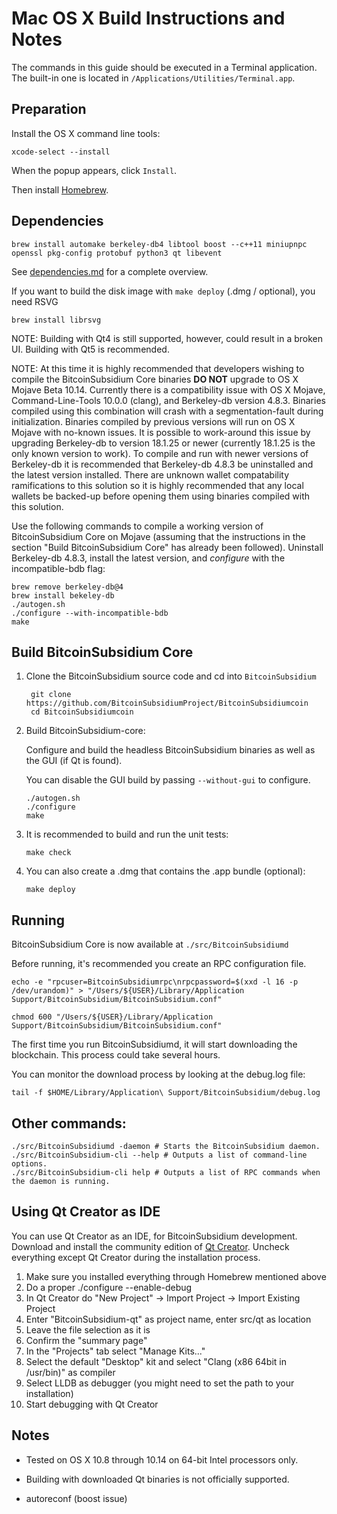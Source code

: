 Mac OS X Build Instructions and Notes
====================================
The commands in this guide should be executed in a Terminal application.
The built-in one is located in `/Applications/Utilities/Terminal.app`.

Preparation
-----------
Install the OS X command line tools:

`xcode-select --install`

When the popup appears, click `Install`.

Then install [Homebrew](https://brew.sh).

Dependencies
----------------------

    brew install automake berkeley-db4 libtool boost --c++11 miniupnpc openssl pkg-config protobuf python3 qt libevent

See [dependencies.md](dependencies.md) for a complete overview.

If you want to build the disk image with `make deploy` (.dmg / optional), you need RSVG

    brew install librsvg

NOTE: Building with Qt4 is still supported, however, could result in a broken UI. Building with Qt5 is recommended.

NOTE: At this time it is highly recommended that developers wishing to compile the BitcoinSubsidium Core binaries **DO NOT** upgrade to 
OS X Mojave Beta 10.14.  Currently there is a compatibility issue with OS X Mojave, Command-Line-Tools 10.0.0 (clang), and 
Berkeley-db version 4.8.3.  Binaries compiled using this combination will crash with a segmentation-fault during initialization. 
Binaries compiled by previous versions will run on OS X Mojave with no-known issues.  It is possible to work-around this issue by 
upgrading Berkeley-db to version 18.1.25 or newer (currently 18.1.25 is the only known version to work).  To compile and run with 
newer versions of Berkeley-db it is recommended that Berkeley-db 4.8.3 be uninstalled and the latest version installed.  There are 
unknown wallet compatability ramifications to this solution so it is highly recommended that any local wallets be backed-up before
opening them using binaries compiled with this solution.

Use the following commands to compile a working version of BitcoinSubsidium Core on Mojave (assuming that the instructions in the section "Build 
BitcoinSubsidium Core" has already been followed).  Uninstall Berkeley-db 4.8.3, install the latest version, and _configure_ with the 
incompatible-bdb flag:

    brew remove berkeley-db@4
    brew install bekeley-db
    ./autogen.sh
    ./configure --with-incompatible-bdb
    make


Build BitcoinSubsidium Core
------------------------

1. Clone the BitcoinSubsidium source code and cd into `BitcoinSubsidium`

        git clone https://github.com/BitcoinSubsidiumProject/BitcoinSubsidiumcoin
        cd BitcoinSubsidiumcoin

2.  Build BitcoinSubsidium-core:

    Configure and build the headless BitcoinSubsidium binaries as well as the GUI (if Qt is found).

    You can disable the GUI build by passing `--without-gui` to configure.

        ./autogen.sh
        ./configure
        make

3.  It is recommended to build and run the unit tests:

        make check

4.  You can also create a .dmg that contains the .app bundle (optional):

        make deploy

Running
-------

BitcoinSubsidium Core is now available at `./src/BitcoinSubsidiumd`

Before running, it's recommended you create an RPC configuration file.

    echo -e "rpcuser=BitcoinSubsidiumrpc\nrpcpassword=$(xxd -l 16 -p /dev/urandom)" > "/Users/${USER}/Library/Application Support/BitcoinSubsidium/BitcoinSubsidium.conf"

    chmod 600 "/Users/${USER}/Library/Application Support/BitcoinSubsidium/BitcoinSubsidium.conf"

The first time you run BitcoinSubsidiumd, it will start downloading the blockchain. This process could take several hours.

You can monitor the download process by looking at the debug.log file:

    tail -f $HOME/Library/Application\ Support/BitcoinSubsidium/debug.log

Other commands:
-------

    ./src/BitcoinSubsidiumd -daemon # Starts the BitcoinSubsidium daemon.
    ./src/BitcoinSubsidium-cli --help # Outputs a list of command-line options.
    ./src/BitcoinSubsidium-cli help # Outputs a list of RPC commands when the daemon is running.

Using Qt Creator as IDE
------------------------
You can use Qt Creator as an IDE, for BitcoinSubsidium development.
Download and install the community edition of [Qt Creator](https://www.qt.io/download/).
Uncheck everything except Qt Creator during the installation process.

1. Make sure you installed everything through Homebrew mentioned above
2. Do a proper ./configure --enable-debug
3. In Qt Creator do "New Project" -> Import Project -> Import Existing Project
4. Enter "BitcoinSubsidium-qt" as project name, enter src/qt as location
5. Leave the file selection as it is
6. Confirm the "summary page"
7. In the "Projects" tab select "Manage Kits..."
8. Select the default "Desktop" kit and select "Clang (x86 64bit in /usr/bin)" as compiler
9. Select LLDB as debugger (you might need to set the path to your installation)
10. Start debugging with Qt Creator

Notes
-----

* Tested on OS X 10.8 through 10.14 on 64-bit Intel processors only.

* Building with downloaded Qt binaries is not officially supported. 

* autoreconf (boost issue)
